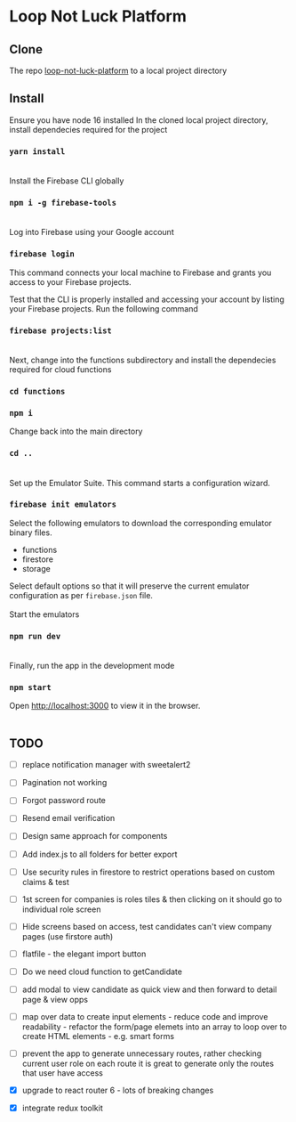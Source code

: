 # Loop Not Luck Platform

## Clone
The repo [loop-not-luck-platform](https://github.com/ranga27/loop-not-luck-platform) to a local project directory
## Install
Ensure you have node 16 installed
In the cloned local project directory, install dependecies required for the project
### `yarn install`</br></br>
Install the Firebase CLI globally
### `npm i -g firebase-tools`</br></br>
Log into Firebase using your Google account
### `firebase login`
This command connects your local machine to Firebase and grants you access to your Firebase projects.

Test that the CLI is properly installed and accessing your account by listing your Firebase projects. Run the following command
### `firebase projects:list`</br></br>
Next, change into the functions subdirectory and install the dependecies required for cloud functions
### `cd functions`
### `npm i`
Change back into the main directory
### `cd ..`</br></br>
Set up the Emulator Suite. This command starts a configuration wizard. 
### `firebase init emulators`
Select the following emulators to download the corresponding emulator binary files. 
* functions
* firestore
* storage

Select default options so that it will preserve the current emulator configuration as per `firebase.json` file.</br></br>
Start the emulators 
### `npm run dev`</br></br>
Finally, run the app in the development mode
### `npm start`
Open [http://localhost:3000](http://localhost:3000) to view it in the browser.</br></br>
## TODO

- [ ] replace notification manager with sweetalert2
- [ ] Pagination not working
- [ ] Forgot password route
- [ ] Resend email verification
- [ ] Design same approach for components
- [ ] Add index.js to all folders for better export
- [ ] Use security rules in firestore to restrict operations based on custom claims & test
- [ ] 1st screen for companies is roles tiles & then clicking on it should go to individual role screen
- [ ] Hide screens based on access, test candidates can't view company pages (use firstore auth)
- [ ] flatfile - the elegant import button
- [ ] Do we need cloud function to getCandidate
- [ ] add modal to view candidate as quick view and then forward to detail page & view opps
- [ ] map over data to create input elements - reduce code and improve readability - refactor the form/page elemets into an array to loop over to create HTML elements - e.g. smart forms
- [ ] prevent the app to generate unnecessary routes, rather checking current user role on each route it is great to generate only the routes that user have access
- [x] upgrade to react router 6 - lots of breaking changes
- [x] integrate redux toolkit


